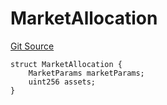 # MarketAllocation
[Git Source](https://github.com/Level-Money/contracts/blob/0fa663cd541ef95fb08cd2849fd8cc2be3967548/src/v2/interfaces/morpho/IMetaMorphoV1_1.sol)


```solidity
struct MarketAllocation {
    MarketParams marketParams;
    uint256 assets;
}
```


